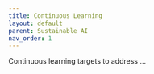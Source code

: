 ```yaml
---
title: Continuous Learning
layout: default
parent: Sustainable AI
nav_order: 1
---
```


Continuous learning targets to address ...